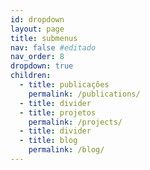 ```yaml
---
id: dropdown
layout: page
title: submenus
nav: false #editado
nav_order: 8
dropdown: true
children:
  - title: publicações
    permalink: /publications/
  - title: divider
  - title: projetos
    permalink: /projects/
  - title: divider
  - title: blog
    permalink: /blog/
---
```

